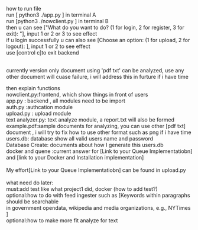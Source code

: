 how to run file <br>
run [ python3 ./app.py ] in terminal A <br>
run [python3 ./nowclient.py ] in terminal B <br>
then u can see ["What do you want to do? (1 for login, 2 for register, 3 for exit): "], input 1 or 2 or 3 to see effect<br>
if u login successfully u can also see [Choose an option: (1 for upload, 2 for logout): ], input 1 or 2 to see effect<br>
use [control c]to exit backend<br><br>


currently version only document using 'pdf txt' can be analyzed, use any other document will cuase failure, i will address this in furture if i have time<br>

then explain functions <br>
nowclient.py:frontend, which show things in front of users <br>
app.py : backend , all modules need to be import<br>
auth.py :authcation module<br>
upload.py : upload module<br>
text analyzer.py: text analyze module, a report.txt will also be formed<br>
example.pdf:sample documents for analyzing, you can use other [pdf txt] document , i will try to fix how to use other format such as png if i have time<br>
users.db: database show all valid users name and password <br>
Database Create: documents about how I generate this users.db<br>
docker and quene :current answer for [Link to your Queue Implementatiobn] and [link to your Docker and Installation implementation]<br><br>
My effort[Link to your Queue Implementatiobn] can be found in upload.py<br><br>
what need do later:<br>
must:add test like what project1 did, docker (how to add test?)<br>
optional:how to do with feed ingester such as [Keywords within paragraphs should be searchable<br>
in government opendata, wikipedia and media organizations, e.g., NYTimes ]<br>
optional:how to make more fit analyze for text<br>


